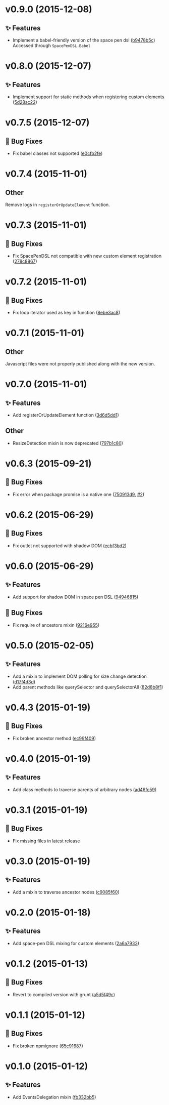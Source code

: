 <a name="v0.9.0"></a>
# v0.9.0 (2015-12-08)

## :sparkles: Features

- Implement a babel-friendly version of the space pen dsl ([b9478b5c](https://github.com/abe33/atom-utils/commit/b9478b5c5b8f90719798eb72dcc92a77bfd19dd7))
  <br>Accessed through `SpacePenDSL.Babel`

<a name="v0.8.0"></a>
# v0.8.0 (2015-12-07)

## :sparkles: Features

- Implement support for static methods when registering custom elements ([5d28ac22](https://github.com/abe33/atom-utils/commit/5d28ac22dd767653fe3403a60b46f6fccc3179f4))

<a name="v0.7.5"></a>
# v0.7.5 (2015-12-07)

## :bug: Bug Fixes

- Fix babel classes not supported ([e0cfb2fe](https://github.com/abe33/atom-utils/commit/e0cfb2fe182a5887e20ef08757ac8676b315affd))

<a name="v0.7.4"></a>
# v0.7.4 (2015-11-01)

## Other

Remove logs in `registerOrUpdateElement` function.

<a name="v0.7.3"></a>
# v0.7.3 (2015-11-01)

## :bug: Bug Fixes

- Fix SpacePenDSL not compatible with new custom element registration ([278c8867](https://github.com/abe33/atom-utils/commit/278c8867a1ac3a5402732bee526313031044ab75))

<a name="v0.7.2"></a>
# v0.7.2 (2015-11-01)

## :bug: Bug Fixes

- Fix loop iterator used as key in function ([8ebe3ac8](https://github.com/abe33/atom-utils/commit/8ebe3ac863cadecc58ea593f933e277df6396543))

<a name="v0.7.1"></a>
# v0.7.1 (2015-11-01)

## Other

Javascript files were not properly published along with the new version.

<a name="v0.7.0"></a>
# v0.7.0 (2015-11-01)

## :sparkles: Features

- Add registerOrUpdateElement function ([3d6d5dd1](https://github.com/abe33/atom-utils/commit/3d6d5dd1e94455d743b07463bb21774bb110e70d))

## Other

- ResizeDetection mixin is now deprecated ([797b1c80](https://github.com/abe33/atom-utils/commit/797b1c8031d06efc3567bb73999235c2c93f3b50))

<a name="v0.6.3"></a>
# v0.6.3 (2015-09-21)

## :bug: Bug Fixes

- Fix error when package promise is a native one ([750913d9](https://github.com/abe33/atom-utils/commit/750913d93c570d8887414e3ffe67a55198a2f0ab), [#2](https://github.com/abe33/atom-utils/issues/2))

<a name="v0.6.2"></a>
# v0.6.2 (2015-06-29)

## :bug: Bug Fixes

- Fix outlet not supported with shadow DOM ([ecbf3bd2](https://github.com/abe33/atom-utils/commit/ecbf3bd2d22554da4eda7eb5712a79031fad8de8))

<a name="v0.6.0"></a>
# v0.6.0 (2015-06-29)

## :sparkles: Features

- Add support for shadow DOM in space pen DSL ([94946815](https://github.com/abe33/atom-utils/commit/9494681549fcfce9a4019b991b446f7086608e4b))

## :bug: Bug Fixes

- Fix require of ancestors mixin ([9216e955](https://github.com/abe33/atom-utils/commit/9216e95558bc34e71e0dd8f673e295445c795c61))

<a name="v0.5.0"></a>
# v0.5.0 (2015-02-05)

## :sparkles: Features

- Add a mixin to implement DOM polling for size change detection ([d17f4d3d](https://github.com/abe33/atom-utils/commit/d17f4d3db478cda6ed0b6a2b5d35a6365e70f275))
- Add parent methods like querySelector and querySelectorAll ([82d8b8f1](https://github.com/abe33/atom-utils/commit/82d8b8f13304acd503d068993090b561373b2b35))

<a name="v0.4.3"></a>
# v0.4.3 (2015-01-19)

## :bug: Bug Fixes

- Fix broken ancestor method ([ec99f409](https://github.com/abe33/atom-utils/commit/ec99f409edd505a0db0b88c26b1167b42a39ad2f))


<a name="v0.4.0"></a>
# v0.4.0 (2015-01-19)

## :sparkles: Features

- Add class methods to traverse parents of arbitrary nodes ([ad46fc59](https://github.com/abe33/atom-utils/commit/ad46fc59dcaf9fa505a21c8c9f138ccbb84795fb))


<a name="v0.3.1"></a>
# v0.3.1 (2015-01-19)

## :bug: Bug Fixes

- Fix missing files in latest release


<a name="v0.3.0"></a>
# v0.3.0 (2015-01-19)

## :sparkles: Features

- Add a mixin to traverse ancestor nodes ([c9085f60](https://github.com/abe33/atom-utils/commit/c9085f60ffda4d81966a87c76ff6a7c6294bb355))

<a name="v0.2.0"></a>
# v0.2.0 (2015-01-18)

## :sparkles: Features

- Add space-pen DSL mixing for custom elements ([2a6a7933](https://github.com/abe33/atom-utils/commit/2a6a79330b6dfe18cb41b270a1a789c38094fcc6))

<a name="v0.1.2"></a>
# v0.1.2 (2015-01-13)

## :bug: Bug Fixes

- Revert to compiled version with grunt ([a5d5f49c](https://github.com/abe33/atom-utils/commit/a5d5f49c147c49ecec8ab886319afce36b76157b))

<a name="v0.1.1"></a>
# v0.1.1 (2015-01-12)

## :bug: Bug Fixes

- Fix broken npmignore ([65c91687](https://github.com/abe33/atom-utils/commit/65c91687096d54f89cd4452ff2eedb8776ca5aab))

<a name="v0.1.0"></a>
# v0.1.0 (2015-01-12)

## :sparkles: Features

- Add EventsDelegation mixin ([fb332bb5](https://github.com/abe33/atom-utils/commit/fb332bb5a21a34c719f66d51f2e03c828548263f))
